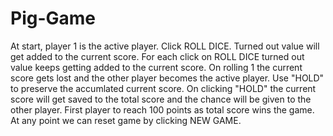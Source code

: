 # Pig-Game
At start, player 1 is the active player.
Click ROLL DICE.
Turned out value will get added to the current score.
For each click on ROLL DICE turned out value keeps getting added to the current score.
On rolling 1 the current score gets lost and the other player becomes the active player.
Use "HOLD" to preserve the accumlated current score.
On clicking "HOLD" the current score will get saved to the total score and the chance will be given to the other player.
First player to reach 100 points as total score wins the game.
At any point we can reset game by clicking NEW GAME.
